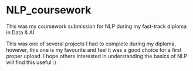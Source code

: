 # NLP_coursework
This was my coursework submission for NLP during my fast-track diploma in Data &amp; AI

This was one of several projects I had to complete during my diploma, however, this one is my favourite and feel it was a good choice for a first proper upload. 
I hope others interested in understanding the basics of NLP will find this useful :)
